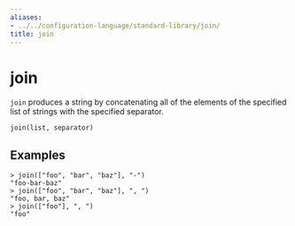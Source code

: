 ```yaml
---
aliases:
- ../../configuration-language/standard-library/join/
title: join
---
```


# join

`join` produces a string by concatenating all of the elements of the specified list of strings with the specified separator.

```
join(list, separator)
```

## Examples

```
> join(["foo", "bar", "baz"], "-")
"foo-bar-baz"
> join(["foo", "bar", "baz"], ", ")
"foo, bar, baz"
> join(["foo"], ", ")
"foo"
```
